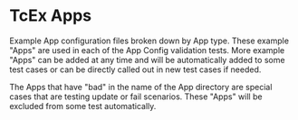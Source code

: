 # TcEx Apps

Example App configuration files broken down by App type. These example "Apps" are used in each of the App Config validation tests. More example "Apps" can be added at any time and will be automatically added to some test cases or can be directly called out in new test cases if needed.

The Apps that have "bad" in the name of the App directory are special cases that are testing update or fail scenarios. These "Apps" will be excluded from some test automatically.

